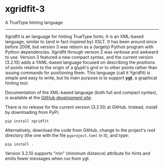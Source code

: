 # xgridfit-3
A TrueType hinting language

---

Xgridfit is an language for hinting TrueType fonts. It is an XML-based language, similar to (and in fact inspired by) XSLT. It has been around since before 2006, but version 3 was reborn as a (largely) Python program with Python dependencies. Xgridfit through version 2 was verbose and awkward to use. Version 3 featured a new compact syntax, and the current version (3.2.10) adds a YAML-based language focused on describing the positions of points relative to the origin of a glyph's grid or to other points rather than issuing commands for positioning them. This language (call it Ygridfit) is simple and easy to write, but its main purpose is to support **ygt**, a graphical hinting tool.

Documentation of the XML-based language (both full and compact syntax), is available at the [GitHub development site](https://github.com/psb1558/xgridfit-3).

There is no release for the current version (3.2.10) at GitHub. Instead, install by downloading from PyPi:
```
pip install xgridfit
```
Alternatively, download the code from GitHub, change to the project's root directory (the one with the file `pyproject.toml` in it), and type:
```
pip install .
```
Version 3.2.10 supports "min" (minimum distance) attribute for hints and emits fewer messages when run from ygt.
